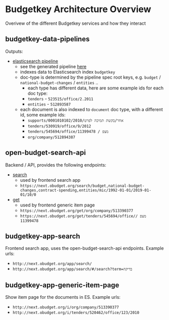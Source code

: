 # Budgetkey Architecture Overview

Overivew of the different Budgetkey services and how they interact

## budgetkey-data-pipelines

Outputs:
* [elasticsearch pipeline](https://github.com/OpenBudget/budgetkey-data-pipelines/blob/master/datapackage_pipelines_budgetkey/pipelines/budgetkey/elasticsearch/budgetkey.source-spec.yaml)
  * see the generated pipeline [here](https://github.com/OpenBudget/budgetkey-data-pipelines/blob/master/datapackage_pipelines_budgetkey/generator.py#L35)
  * indexes data to Elasticsearch index `budgetkey`
  * doc-type is determined by the pipeline spec root keys, e.g. `budget` / `national-budget-changes` / `entities` ..
    * each type has different data, here are some example ids for each doc type:
    * `tenders` - `523515/office/2.2011`
    * `entities` - `512893587`
  * each document is also indexed to `document` doc type, with a different id, some example ids:
    * `supports/0001010102/2010/אחר/בקשת תמיכה לפרט`
    * `tenders/530919/office/9/2012`
    * `tenders/545694/office/מצפ / 11399478`
    * `org/company/512894387`

## open-budget-search-api

Backend / API, provides the following endpoints:
* [search](https://github.com/OpenBudget/open-budget-search-api/blob/master/open_budget_search_api/main.py#L12)
  * used by frontend search app
  * `https://next.obudget.org/search/budget,national-budget-changes,contract-spending,entities/mic/1992-01-01/2019-01-01/10/0`
* [get](https://github.com/OpenBudget/open-budget-search-api/blob/master/open_budget_search_api/main.py#L26)
  * used by frontend generic item page
  * `https://next.obudget.org/get/org/company/513390377`
  * `https://next.obudget.org/get/tenders/545694/office/מצפ / 11399478`
  
## budgetkey-app-search
  
Frontend search app, uses the open-budget-search-api endpoints. Example urls:
* `http://next.obudget.org/app/search/`
* `http://next.obudget.org/app/search/#/search?term=בדיקה`
  
## budgetkey-app-generic-item-page

Show item page for the documents in ES. Example urls:
* `http://next.obudget.org/i/org/company/513390377`
* `http://next.obudget.org/i/tenders/520462/office/123/2010`
